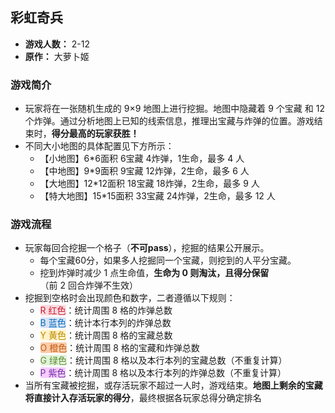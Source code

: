 ## 彩虹奇兵

- **游戏人数：** 2-12
- **原作：** 大萝卜姬

### 游戏简介
- 玩家将在一张随机生成的 9×9 地图上进行挖掘。地图中隐藏着 9 个宝藏 和 12 个炸弹。通过分析地图上已知的线索信息，推理出宝藏与炸弹的位置。游戏结束时，**得分最高的玩家获胜！**
- 不同大小地图的具体配置见下方所示：
    + 【小地图】6*6面积 6宝藏 4炸弹，1生命，最多 4 人
    + 【中地图】9*9面积 9宝藏 12炸弹，2生命，最多 6 人
    + 【大地图】12*12面积 18宝藏 18炸弹，2生命，最多 9 人
    + 【特大地图】15*15面积 33宝藏 24炸弹，2生命，最多 12 人

### 游戏流程
- 玩家每回合挖掘一个格子（**不可pass**），挖掘的结果公开展示。
    + 每个宝藏60分，如果多人挖掘同一个宝藏，则挖到的人平分宝藏。
    + 挖到炸弹时减少 1 点生命值，**生命为 0 则淘汰，且得分保留**<br>
    （前 2 回合炸弹不生效）
- 挖掘到空格时会出现颜色和数字，二者遵循以下规则：
    + <span class='r'>R 红色</span>：统计周围 8 格的炸弹总数
    + <span class='b'>B 蓝色</span>：统计本行本列的炸弹总数
    + <span class='y'>Y 黄色</span>：统计周围 8 格的宝藏总数
    + <span class='o'>O 橙色</span>：统计周围 8 格的宝藏和炸弹总数
    + <span class='g'>G 绿色</span>：统计周围 8 格以及本行本列的宝藏总数（不重复计算）
    + <span class='p'>P 紫色</span>：统计周围 8 格以及本行本列的炸弹总数（不重复计算）
- 当所有宝藏被挖掘，或存活玩家不超过一人时，游戏结束。**地图上剩余的宝藏将直接计入存活玩家的得分**，最终根据各玩家总得分确定排名
<style>
.r,.b,.y,.p,.o,.g{border-radius:2px}
.r{color:#C91D32;background:#FADADE}
.b{color:#0070C0;background:#D9E1F4}
.y{color:#BD8900;background:#FFF3CA}
.p{color:#7030A0;background:#F6CCFF}
.o{color:#C55C10;background:#F9CBAA}
.g{color:#588E31;background:#E3F2D9}
</style>